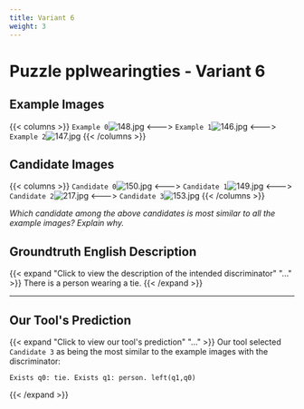 ```yaml
---
title: Variant 6
weight: 3
---
```


# Puzzle pplwearingties - Variant 6

## Example Images
{{< columns >}}
`Example 0`![148.jpg](/natscene_data/images/148.jpg)
<--->
`Example 1`![146.jpg](/natscene_data/images/146.jpg)
<--->
`Example 2`![147.jpg](/natscene_data/images/147.jpg)
{{< /columns >}}

## Candidate Images
{{< columns >}}
`Candidate 0`![150.jpg](/natscene_data/images/150.jpg)
<--->
`Candidate 1`![149.jpg](/natscene_data/images/149.jpg)
<--->
`Candidate 2`![217.jpg](/natscene_data/images/217.jpg)
<--->
`Candidate 3`![153.jpg](/natscene_data/images/153.jpg)
{{< /columns >}}

*Which candidate among the above candidates is most similar to all the example images? Explain why.*

## Groundtruth English Description

{{< expand "Click to view the description of the intended discriminator" "..." >}}
There is a person wearing a tie.
{{< /expand >}}

---



## Our Tool's Prediction

{{< expand "Click to view our tool's prediction" "..." >}}
Our tool selected `Candidate 3` as being the most similar to the example images with the discriminator:
```plaintext
Exists q0: tie. Exists q1: person. left(q1,q0)
```
{{< /expand >}}
